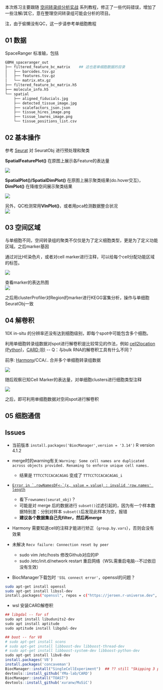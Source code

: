 
本次练习主要跟随 [空间转录组分析实战](https://blog.csdn.net/weixin_44359288/article/details/136514061) 系列教程，修正了一些代码错误，增加了一些注解/其它，意在整理空间转录组可能会分析的项目。

注，由于偷懒没有QC，这一步请参考单细胞教程

## 01 数据

SpaceRanger 标准输，包括

```bash
GBM4_spaceranger_out
├── filtered_feature_bc_matrix    ## 这也是单细胞数据的目录
│   ├── barcodes.tsv.gz
│   ├── features.tsv.gz
│   └── matrix.mtx.gz
├── filtered_feature_bc_matrix.h5
├── molecule_info.h5
└── spatial
    ├── aligned_fiducials.jpg
    ├── detected_tissue_image.jpg
    ├── scalefactors_json.json
    ├── tissue_hires_image.png
    ├── tissue_lowres_image.png
    └── tissue_positions_list.csv
```

## 02 基本操作

参考 [Seurat](https://jiarong-l.github.io/notes/Bioinfo/Blocks/Seurat) 对 SeuratObj 进行预处理和聚类

**SpatialFeaturePlot()** 在原图上展示各Feature的表达量

![](./img/02_1.png)

**SpatialPlot()/SpatialDimPlot()** 在原图上展示聚类结果(do.hover交互)， **DimPlot()** 在降维空间展示聚类结果

![](./img/02_2.png)

另外，QC检测常用**VlnPlot()**，或者用pca检测数据整合状况   
![](./img/02_3.png)


## 03 空间区域

与单细胞不同，空间转录组的聚类不仅仅是为了定义细胞类型，更是为了定义功能区域。之后marker基因

通过对比HE染色片，或者对cell marker进行注释，可以给每个cell分配功能区域的标签。

![](./img/03_1.png)

查看marker的表达热图    
![](./img/03_2.png)


之后用clusterProfiler对Region的marker进行KEGG富集分析，操作与单细胞SeuratObj一致    


## 04 解卷积

10X in-situ 的分辨率还没有达到细胞级别，即每个spot中可能包含多个细胞。

利用单细胞转录组数据对spot进行解卷积是比较常见的作法，例如 [cell2location (Python)](https://cloud.tencent.com/developer/article/2376790)，[CARD (R)](https://yma-lab.github.io/CARD/) -- Q：与bulk RNA的解卷积工具有什么不同？

前序: [Harmony](https://cloud.tencent.com/developer/article/2224243)/CCA/.. 合并多个单细胞转录组数据

![](./img/04_1.png)

随后观察已知Cell Marker的表达量，对单细胞clusters进行细胞类型注释    

![](./img/04_2.png)


之后，即可利用单细胞数据对空间spot进行解卷积












## 05 细胞通信















## Issues

* 当前版本 ```install.packages('BiocManager',version = '3.14')```   R version 4.1.2

* merge时的warning有关:```Warning: Some cell names are duplicated across objects provided. Renaming to enforce unique cell names.```
    - 结果是 ```TTTCCTCCACACAGAG``` 变成了 ```TTTCCTCCACACAGAG_i``` 

* [```Error in `.rowNamesDF<-`(x, value = value) : invalid 'row.names' length```](https://github.com/satijalab/seurat/issues/8916)
    - 看下```rownames(seurat_obj)```？
    - 可能是对 merge 后的数据进行 ```subset()```过滤引起的，因为有一个样本数据特别差：分别对样本 ```subset()```后发现此样本为空，报错
    - **建议各个数据集自己先filter，然后再merge**

* Harmony 需要知道cell的注释才能进行矫正（```group.by.vars```），否则会没有效果

* 未解决 ```Recv failure: Connection reset by peer```
    - sudo vim /etc/hosts 修改Github对应的IP
    - sudo /etc/init.d/network restart  重启网络（WSL需重启电脑--不过依旧没有生效）
* BiocManager下载包时 ```'SSL connect error'```，openssl的问题？
```bash
sudo apt-get install openssl
sudo apt-get install libssl-dev
install.packages("openssl", repos = c("https://jeroen.r-universe.dev", "https://cloud.r-project.org"))
```



* wsl 安装CARD解卷积
```R
## libgdal -- for sf
sudo apt install libudunits2-dev
sudo apt install aptitude
sudo aptitude install libgdal-dev

## boot -- for V8
# sudo apt-get install scons 
# sudo apt-get install libboost-dev libboost-thread-dev
# sudo apt-get install libboost-system-dev libboost-python-dev
sudo apt-get install libv8-dev
install.packages('V8')
install.packages('concaveman')
BiocManager::install("SingleCellExperiment")  ## ?? still "Skipping 3 packages not available..."
devtools::install_github('YMa-lab/CARD')
BiocManager::install("TOAST")
devtools::install_github('xuranw/MuSiC')
```

